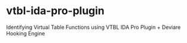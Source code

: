 vtbl-ida-pro-plugin
===================

Identifying Virtual Table Functions using VTBL IDA Pro Plugin + Deviare Hooking Engine